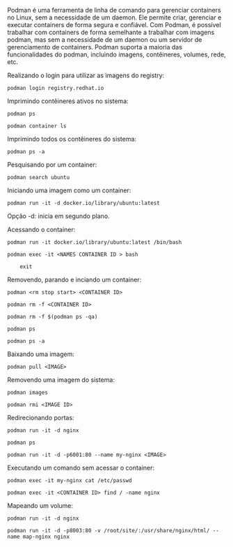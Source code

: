 Podman é uma ferramenta de linha de comando para gerenciar containers no Linux, sem a necessidade de um daemon. Ele permite criar, gerenciar e executar containers de forma segura e confiável. Com Podman, é possível trabalhar com containers de forma semelhante a trabalhar com imagens podman, mas sem a necessidade de um daemon ou um servidor de gerenciamento de containers. Podman suporta a maioria das funcionalidades do podman, incluindo imagens, contêineres, volumes, rede, etc.

Realizando o login para utilizar as imagens do registry:

    podman login registry.redhat.io

Imprimindo contêineres ativos no sistema:

	podman ps

    podman container ls

Imprimindo todos os contêineres do sistema:

    podman ps -a

Pesquisando por um container:

    podman search ubuntu

Iniciando uma imagem como um container:

	podman run -it -d docker.io/library/ubuntu:latest

Opção -d: inicia em segundo plano.

Acessando o container:

    podman run -it docker.io/library/ubuntu:latest /bin/bash

    podman exec -it <NAMES CONTAINER ID > bash  

        exit

Removendo, parando e inciando um container:

    podman <rm stop start> <CONTAINER ID>

    podman rm -f <CONTAINER ID>

    podman rm -f $(podman ps -qa)

    podman ps

    podman ps -a

Baixando uma imagem:

    podman pull <IMAGE>

Removendo uma imagem do sistema:

	podman images

	podman rmi <IMAGE ID>

Redirecionando portas:

    podman run -it -d nginx

    podman ps

    podman run -it -d -p6001:80 --name my-nginx <IMAGE>

Executando um comando sem acessar o container:

    podman exec -it my-nginx cat /etc/passwd

    podman exec -it <CONTAINER ID> find / -name nginx

Mapeando um volume:

    podman run -it -d nginx

    podman run -it -d -p8003:80 -v /root/site/:/usr/share/nginx/html/ --name map-nginx nginx

